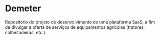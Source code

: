 # Demeter
Repositório do projeto de desenvolvimento de uma plataforma SaaS, a fim de divulgar a oferta de serviços de equipamentos agrícolas (tratores, colheitadeiras, etc.).

